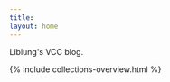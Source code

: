```yaml
---
title:
layout: home
---
```


<style>
ul:first-of-type
{
    display:none;
}
.post-list>li
{
    margin-top:15px;
    margin-bottom:0px;
    border-bottom:1px solid rgba(0,0,0,0.3);
}
.post-list h3
{
    margin-bottom:0px;
}
</style>

Liblung's VCC blog.

{% include collections-overview.html %}
